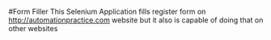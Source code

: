 #Form Filler
This Selenium Application fills register form on http://automationpractice.com website but it also is capable of doing that on other websites
